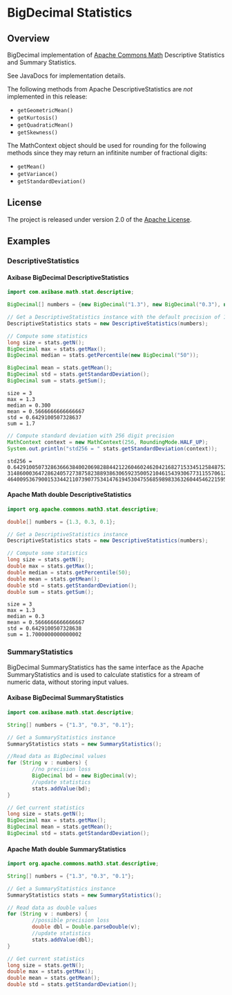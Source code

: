 # BigDecimal Statistics

## Overview

BigDecimal implementation of [Apache Commons Math](https://commons.apache.org/proper/commons-math/userguide/stat.html) Descriptive Statistics and Summary Statistics.

See JavaDocs for implementation details.

The following methods from Apache DescriptiveStatistics are _not_ implemented in this release:

- `getGeometricMean()`
- `getKurtosis()`
- `getQuadraticMean()`
- `getSkewness()`

The MathContext object should be used for rounding for the following methods since they may return an infitinite number of fractional digits:

- `getMean()`
- `getVariance()`
- `getStandardDeviation()`

## License

The project is released under version 2.0 of the [Apache License](LICENCE.md).

## Examples

### DescriptiveStatistics

#### Axibase BigDecimal DescriptiveStatistics

```java
import com.axibase.math.stat.descriptive;

BigDecimal[] numbers = {new BigDecimal("1.3"), new BigDecimal("0.3"), new BigDecimal("0.1")};

// Get a DescriptiveStatistics instance with the default precision of 16 digits
DescriptiveStatistics stats = new DescriptiveStatistics(numbers);

// Compute some statistics
long size = stats.getN();
BigDecimal max = stats.getMax();
BigDecimal median = stats.getPercentile(new BigDecimal("50"));

BigDecimal mean = stats.getMean();
BigDecimal std = stats.getStandardDeviation();
BigDecimal sum = stats.getSum();
```

```properties
size = 3
max = 1.3
median = 0.300
mean = 0.5666666666666667
std = 0.6429100507328637
sum = 1.7
```

```java
// Compute standard deviation with 256 digit precision
MathContext context = new MathContext(256, RoundingMode.HALF_UP);
System.out.println("std256 = " stats.getStandardDeviation(context));
```

```properties
std256 = 0.642910050732863666384002069828844212260460246204216827153345125848752427911243
31486000364728624057273875823889386306592350052104615439306773115570612231259706223485518
46400953679001533442110739077534147619453047556859898336326044546221595799048295894202745

```

#### Apache Math double DescriptiveStatistics

```java
import org.apache.commons.math3.stat.descriptive;

double[] numbers = {1.3, 0.3, 0.1};

// Get a DescriptiveStatistics instance
DescriptiveStatistics stats = new DescriptiveStatistics(numbers);

// Compute some statistics
long size = stats.getN();
double max = stats.getMax();
double median = stats.getPercentile(50);
double mean = stats.getMean();
double std = stats.getStandardDeviation();
double sum = stats.getSum();
```

```properties
size = 3
max = 1.3
median = 0.3
mean = 0.5666666666666667
std = 0.6429100507328638
sum = 1.7000000000000002
```

### SummaryStatistics

BigDecimal SummaryStatistics has the same interface as the Apache SummaryStatistics
and is used to calculate statistics for a stream of numeric data, without storing input values.

#### Axibase BigDecimal SummaryStatistics

```java
import com.axibase.math.stat.descriptive;

String[] numbers = {"1.3", "0.3", "0.1"};

// Get a SummaryStatistics instance
SummaryStatistics stats = new SummaryStatistics();

//Read data as BigDecimal values
for (String v : numbers) {
        //no precision loss
        BigDecimal bd = new BigDecimal(v);
        //update statistics
        stats.addValue(bd);
}

// Get current statistics
long size = stats.getN();
BigDecimal max = stats.getMax();
BigDecimal mean = stats.getMean();
BigDecimal std = stats.getStandardDeviation();
```

#### Apache Math double SummaryStatistics

```java
import org.apache.commons.math3.stat.descriptive;

String[] numbers = {"1.3", "0.3", "0.1"};

// Get a SummaryStatistics instance
SummaryStatistics stats = new SummaryStatistics();

// Read data as double values
for (String v : numbers) {
        //possible precision loss
        double dbl = Double.parseDouble(v);
        //update statistics
        stats.addValue(dbl);
}

// Get current statistics
long size = stats.getN();
double max = stats.getMax();
double mean = stats.getMean();
double std = stats.getStandardDeviation();
```
